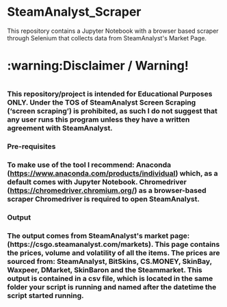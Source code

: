 # SteamAnalyst_Scraper
This repository contains a Jupyter Notebook with a browser based scraper through Selenium that collects data from SteamAnalyst's Market Page.

<h1>:warning:Disclaimer / Warning!<h1> 
<h3>This repository/project is intended for Educational Purposes ONLY. Under the TOS of SteamAnalyst Screen Scraping  (‘screen scraping’) is prohibited, as such I do not suggest that any user runs this program unless they have a written agreement with SteamAnalyst.<h3>

<h3> Pre-requisites<h3>

To make use of the tool I recommend: 
Anaconda (https://www.anaconda.com/products/individual) which, as a default comes with Jupyter Notebook.
Chromedriver (https://chromedriver.chromium.org/) as a browser-based scraper Chromedriver is required to open SteamAnalyst.

<h3> Output <h3>
The output comes from SteamAnalyst's market page: (https://csgo.steamanalyst.com/markets).
This page contains the prices, volume and volatility of all the items. The prices are sourced from: SteamAnalyst, BitSkins, CS.MONEY, SkinBay, Waxpeer, DMarket, SkinBaron and the Steammarket.
This output is contained in a csv file, which is located in the same folder your script is running and named after the datetime the script started running.
  
